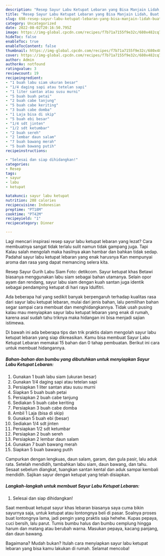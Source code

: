 ```yaml
---
description: "Resep Sayur Labu Ketupat Lebaran yang Bisa Manjain Lidah, Buat Buka Puasa}"
title: "Resep Sayur Labu Ketupat Lebaran yang Bisa Manjain Lidah, Buat Buka Puasa}"
slug: 698-resep-sayur-labu-ketupat-lebaran-yang-bisa-manjain-lidah-buat-buka-puasa
category: Uncategorized
date: 2022-08-02T20:16:50.795Z
image: https://img-global.cpcdn.com/recipes/f7b71a7155f9e32c/680x482cq70/sayur-labu-ketupat-lebaran-foto-resep-utama.jpg
hideToc: false
enableToc: true
enableTocContent: false
thumbnail: https://img-global.cpcdn.com/recipes/f7b71a7155f9e32c/680x482cq70/sayur-labu-ketupat-lebaran-foto-resep-utama.jpg
cover: https://img-global.cpcdn.com/recipes/f7b71a7155f9e32c/680x482cq70/sayur-labu-ketupat-lebaran-foto-resep-utama.jpg
author: Admin
authorAv: notfound
ratingvalue: 3
reviewcount: 19
recipeingredient:
- "1 buah labu siam ukuran besar"
- "1/4 daging sapi atau tetelan sapi"
- "1 liter santan atau susu murni"
- "5 buah buah petai"
- "2 buah cabe tanjung"
- "5 buah cabe keriting"
- "3 buah cabe domba"
- "1 Laja bisa di skip"
- "5 buah ebi besar"
- "1/4 sdt jinten"
- "1/2 sdt ketumbar"
- "2 buah sereh"
- "2 lembar daun salam"
- "7 buah bawang merah"
- "5 buah bawang putih"
recipeinstructions:

- "Selesai dan siap dihidangkan!"
categories:
- Resep
tags:
- sayur
- labu
- ketupat

katakunci: sayur labu ketupat 
nutrition: 288 calories
recipecuisine: Indonesian
preptime: "PT18M"
cooktime: "PT42M"
recipeyield: "1"
recipecategory: Dinner

---
```



Lagi mencari inspirasi resep sayur labu ketupat lebaran yang lezat? Cara membuatnya sangat tidak terlalu sulit namun tidak gampang juga. Tapi Kalau salah mengolah maka hasilnya akan hambar dan bahkan tidak sedap. Padahal sayur labu ketupat lebaran yang enak harusnya Kan mempunyai aroma dan rasa yang dapat memancing selera kita.


Resep Sayur Gurih Labu Siam Foto: detikcom. Sayur ketupat khas Betawi biasanya menggunakan labu siam sebagai bahan utamanya. Selain opor ayam dan rendang, sayur labu siam dengan kuah santan juga identik sebagai pendamping ketupat di hari raya Idulfitri.

Ada beberapa hal yang sedikit banyak berpengaruh terhadap kualitas rasa dari sayur labu ketupat lebaran, mulai dari jenis bahan, lalu pemilihan bahan segar sampai cara membuat dan menghidangkannya. Tidak usah pusing kalau mau menyiapkan sayur labu ketupat lebaran yang enak di rumah, karena asal sudah tahu triknya maka hidangan ini bisa menjadi sajian istimewa.


Di bawah ini ada beberapa tips dan trik praktis dalam mengolah sayur labu ketupat lebaran yang siap dikreasikan. Kamu bisa membuat Sayur Labu Ketupat Lebaran memakai 15 bahan dan 0 tahap pembuatan. Berikut ini cara untuk membuat hidangannya.

<!--inarticleads1-->

##### Bahan-bahan dan bumbu yang dibutuhkan untuk menyiapkan Sayur Labu Ketupat Lebaran:

1. Gunakan 1 buah labu siam (ukuran besar)
1. Gunakan 1/4 daging sapi atau tetelan sapi
1. Persiapkan 1 liter santan atau susu murni
1. Siapkan 5 buah buah petai
1. Persiapkan 2 buah cabe tanjung
1. Sediakan 5 buah cabe keriting
1. Persiapkan 3 buah cabe domba
1. Ambil 1 Laja (bisa di skip)
1. Gunakan 5 buah ebi (besar)
1. Sediakan 1/4 sdt jinten
1. Persiapkan 1/2 sdt ketumbar
1. Persiapkan 2 buah sereh
1. Persiapkan 2 lembar daun salam
1. Gunakan 7 buah bawang merah
1. Siapkan 5 buah bawang putih


Campurkan dengan lengkuas, daun salam, garam, dan gula pasir, lalu aduk rata. Setelah mendidih, tambahkan labu siam, daun bawang, dan tahu. Sesaat sebelum diangkat, tuangkan santan kental dan aduk sampai kembali mendidih. Sajikan sayur dengan ketupat yang telah disiapkan. 

<!--inarticleads2-->

##### Langkah-langkah untuk membuat Sayur Labu Ketupat Lebaran:


1. Selesai dan siap dihidangkan!

Saat membuat ketupat sayur khas lebaran biasanya saya cuma bikin sayurnya saja, untuk ketupat atau lontongnya beli di pasar. Soalnya proses buat lontongnya lama, jadi pengin yang praktis saja hehehe. Kupas pepaya, cuci bersih, lalu parut. Tumis bumbu halus dan bumbu cemplung hingga harum dan matang atau berubah warna. Masukan pepaya, kacang panjang, dan daun bawang. 

Bagaimana? Mudah bukan? Itulah cara menyiapkan sayur labu ketupat lebaran yang bisa kamu lakukan di rumah. Selamat mencoba!
